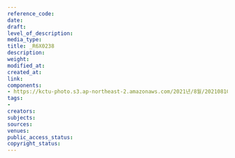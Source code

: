 ```yaml
---
reference_code: 
date: 
draft: 
level_of_description: 
media_type: 
title: _R6X0238
description: 
weight: 
modified_at: 
created_at: 
link: 
components:
- https://kctu-photo.s3.ap-northeast-2.amazonaws.com/2021년/8월/20210810_2021년+22기+민주노총+중앙통일선봉대+발대식/_R6X0238.jpg
tags:
- 
creators: 
subjects: 
sources: 
venues: 
public_access_status: 
copyright_status: 
---
```

